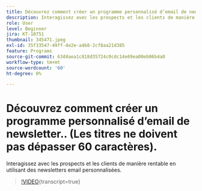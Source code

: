 ```yaml
---
title: Découvrez comment créer un programme personnalisé d’email de newsletter.. (Les titres ne doivent pas dépasser 60 caractères).
description: Interagissez avec les prospects et les clients de manière rentable en utilisant des newsletters email personnalisées.
role: User
level: Beginner
jira: KT-10751
thumbnail: 345471.jpeg
exl-id: 35f33547-49ff-4e2e-a4b8-2cf8aa21d385
feature: Programs
source-git-commit: 63d4aea1c818d35724c0cdc14e69ea00eb06b4a0
workflow-type: tm+mt
source-wordcount: '60'
ht-degree: 0%

---
```


# Découvrez comment créer un programme personnalisé d’email de newsletter.. (Les titres ne doivent pas dépasser 60 caractères).

Interagissez avec les prospects et les clients de manière rentable en utilisant des newsletters email personnalisées.

>[!VIDEO](https://video.tv.adobe.com/v/345471/?quality=12&learn=on){transcript=true}
